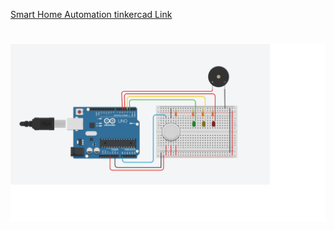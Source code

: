 [Smart Home Automation tinkercad Link ](https://www.tinkercad.com/things/ahNnUAnK541)


<h1 align="fill" >
 <img src="assessment1.png"/ width="550px">
</h1>


